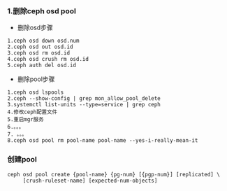 ### 1.删除ceph osd pool

- 删除osd步骤

~~~shell
1.ceph osd down osd.num
2.ceph osd out osd.id
3.ceph osd rm osd.id
4.ceph osd crush rm osd.id
5.ceph auth del osd.id
~~~

- 删除pool步骤

~~~shell
1.ceph osd lspools
2.ceph --show-config | grep mon_allow_pool_delete
3.systemctl list-units --type=service | grep ceph
4.修改ceph配置文件
5.重启mgr服务
6.。。。
7. 。。。
8.ceph osd pool rm pool-name pool-name --yes-i-really-mean-it
~~~

### 创建pool

~~~shell
ceph osd pool create {pool-name} {pg-num} [{pgp-num}] [replicated] \
     [crush-ruleset-name] [expected-num-objects]
~~~






